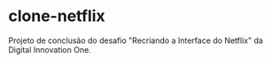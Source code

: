 # clone-netflix
 Projeto de conclusão do desafio "Recriando a Interface do Netflix" da Digital Innovation One.
